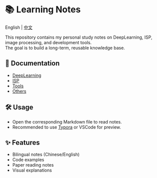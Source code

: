 # 📚 Learning Notes

English | [中文](./README-zh.md)

This repository contains my personal study notes on DeepLearning, ISP, image processing, and development tools.  
The goal is to build a long-term, reusable knowledge base.

## 📂 Documentation
- [DeepLearning](./docs/DeepLearning)
- [ISP](./docs/ISP)
- [Tools](./docs/Tools)
- [Others](./docs/Others)

## 🛠️ Usage
- Open the corresponding Markdown file to read notes.
- Recommended to use [Typora](https://typora.io/) or VSCode for preview.

## ✨ Features
- Bilingual notes (Chinese/English)
- Code examples
- Paper reading notes
- Visual explanations

